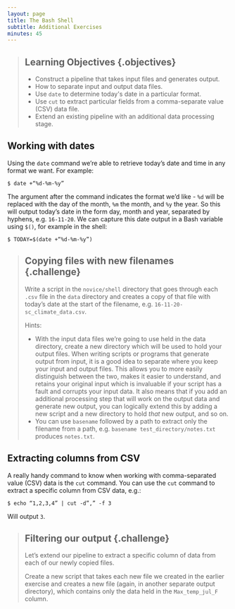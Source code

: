 ```yaml
---
layout: page
title: The Bash Shell
subtitle: Additional Exercises
minutes: 45
---
```

> ## Learning Objectives {.objectives}
>
> *   Construct a pipeline that takes input files and generates output.
> *   How to separate input and output data files.
> *   Use `date` to determine today's date in a particular format.
> *   Use `cut` to extract particular fields from a comma-separate value (CSV) data file.
> *   Extend an existing pipeline with an additional data processing stage.


## Working with dates

Using the `date` command we’re able to retrieve today’s date and time in any format we want. For example:

~~~ {.bash}
$ date +“%d-%m-%y”
~~~

The argument after the command indicates the format we’d like - `%d` will be replaced with the day of the month, `%m` the month, and `%y` the year. So this will output today’s date in the form day, month and year, separated by hyphens, e.g. `16-11-20`. We can capture this date output in a Bash variable using `$()`, for example in the shell:

~~~ {.bash}
$ TODAY=$(date +“%d-%m-%y”)
~~~

> ## Copying files with new filenames {.challenge}
> 
> Write a script in the `novice/shell` directory that goes through each `.csv` file in the `data` directory and
> creates a copy of that file with today’s date at the start of the filename, e.g. `16-11-20-sc_climate_data.csv`.
> 
> Hints:
>
> - With the input data files we’re going to use held in the data directory, create a new directory which will be used to hold your output files. When writing scripts or programs that generate output from input, it is a good idea to separate where you keep your input and output files. This allows you to more easily distinguish between the two, makes it easier to understand, and retains your original input which is invaluable if your script has a fault and corrupts your input data. It also means that if you add an additional processing step that will work on the output data and generate new output, you can logically extend this by adding a new script and a new directory to hold *that* new output, and so on.
> - You can use `basename` followed by a path to extract only the filename from a path, e.g. `basename test_directory/notes.txt` produces `notes.txt`.


## Extracting columns from CSV

A really handy command to know when working with comma-separated value (CSV) data is the `cut` command. You can use the `cut` command to extract a specific column from CSV data, e.g.:

~~~ {.bash}
$ echo “1,2,3,4” | cut -d”,” -f 3
~~~

Will output `3`.

> ## Filtering our output {.challenge}
> 
> Let’s extend our pipeline to extract a specific column of data from each of our newly copied files.
> 
> Create a new script that takes each new file we created in the earlier exercise and creates a new file (again, in another separate output directory), which contains only the data held in the `Max_temp_jul_F` column.
